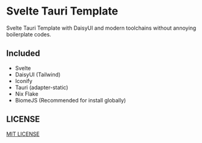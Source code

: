 # Svelte Tauri Template

Svelte Tauri Template with DaisyUI and modern toolchains without annoying boilerplate codes.

## Included

- Svelte
- DaisyUI (Tailwind)
- Iconify
- Tauri (adapter-static)
- Nix Flake
- BiomeJS (Recommended for install globally)

## LICENSE

[MIT LICENSE](./LICENSE)
